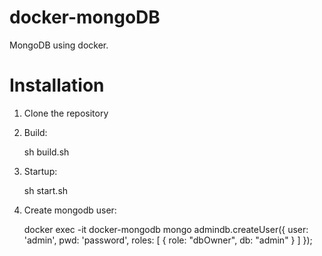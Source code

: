 # docker-mongoDB
MongoDB using docker.

# Installation
1. Clone the repository
2. Build:

    sh build.sh
3. Startup:

    sh start.sh
4. Create mongodb user:
    
    docker exec -it docker-mongodb mongo admindb.createUser({ user: 'admin', pwd: 'password', roles: [ { role: "dbOwner", db: "admin" } ] });
